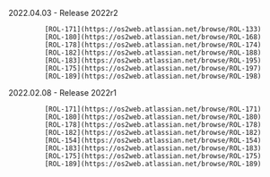 2022.04.03 - Release 2022r2

             [ROL-171](https://os2web.atlassian.net/browse/ROL-133)
             [ROL-180](https://os2web.atlassian.net/browse/ROL-168)
             [ROL-178](https://os2web.atlassian.net/browse/ROL-174)
             [ROL-182](https://os2web.atlassian.net/browse/ROL-188)
             [ROL-183](https://os2web.atlassian.net/browse/ROL-195)
             [ROL-175](https://os2web.atlassian.net/browse/ROL-197)
             [ROL-189](https://os2web.atlassian.net/browse/ROL-198)

2022.02.08 - Release 2022r1

             [ROL-171](https://os2web.atlassian.net/browse/ROL-171)
             [ROL-180](https://os2web.atlassian.net/browse/ROL-180)
             [ROL-178](https://os2web.atlassian.net/browse/ROL-178)
             [ROL-182](https://os2web.atlassian.net/browse/ROL-182)
             [ROL-154](https://os2web.atlassian.net/browse/ROL-154)
             [ROL-183](https://os2web.atlassian.net/browse/ROL-183)
             [ROL-175](https://os2web.atlassian.net/browse/ROL-175)
             [ROL-189](https://os2web.atlassian.net/browse/ROL-189)

